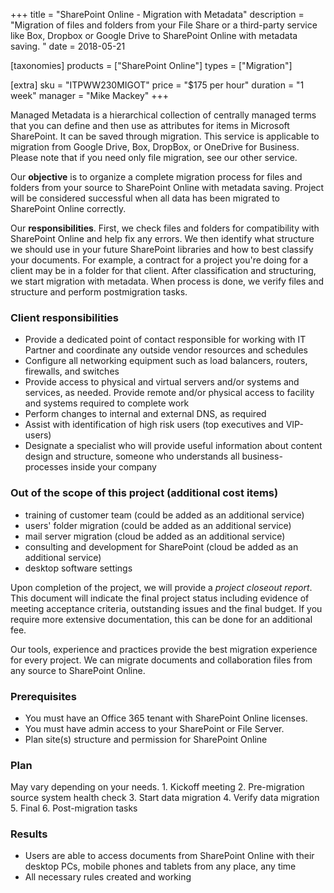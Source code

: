 +++
title = "SharePoint Online - Migration with Metadata"
description = "Migration of files and folders from your File Share or a third-party service like Box, Dropbox or Google Drive to SharePoint Online with metadata saving. "
date = 2018-05-21

[taxonomies]
products = ["SharePoint Online"]
types = ["Migration"]

[extra]
sku = "ITPWW230MIGOT"
price = "$175 per hour"
duration = "1 week"
manager = "Mike Mackey"
+++

Managed Metadata is a hierarchical collection of centrally managed terms
that you can define and then use as attributes for items in Microsoft
SharePoint. It can be saved through migration. This service is
applicable to migration from Google Drive, Box, DropBox, or OneDrive for
Business.\
Please note that if you need only file migration, see our other service.

Our **objective** is to organize a complete migration process for files
and folders from your source to SharePoint Online with metadata saving.
Project will be considered successful when all data has been migrated to
SharePoint Online correctly.

Our **responsibilities**. First, we check files and folders for
compatibility with SharePoint Online and help fix any errors. We then
identify what structure we should use in your future SharePoint
libraries and how to best classify your documents. For example, a
contract for a project you're doing for a client may be in a folder for
that client. After classification and structuring, we start migration
with metadata. When process is done, we verify files and structure and
perform postmigration tasks.

### Client responsibilities

-   Provide a dedicated point of contact responsible for working with IT
    Partner and coordinate any outside vendor resources and schedules
-   Configure all networking equipment such as load balancers, routers,
    firewalls, and switches
-   Provide access to physical and virtual servers and/or systems and
    services, as needed. Provide remote and/or physical access to
    facility and systems required to complete work
-   Perform changes to internal and external DNS, as required
-   Assist with identification of high risk users (top executives and
    VIP-users)
-   Designate a specialist who will provide useful information about
    content design and structure, someone who understands all
    business-processes inside your company

### Out of the scope of this project (additional cost items)

-   training of customer team (could be added as an additional service)
-   users' folder migration (could be added as an additional service)
-   mail server migration (cloud be added as an additional service)
-   consulting and development for SharePoint (cloud be added as an
    additional service)
-   desktop software settings

Upon completion of the project, we will provide a *project closeout
report*. This document will indicate the final project status including
evidence of meeting acceptance criteria, outstanding issues and the
final budget. If you require more extensive documentation, this can be
done for an additional fee.

Our tools, experience and practices provide the best migration
experience for every project. We can migrate documents and collaboration
files from any source to SharePoint Online.

### Prerequisites

-   You must have an Office 365 tenant with SharePoint Online licenses.
-   You must have admin access to your SharePoint or File Server.
-   Plan site(s) structure and permission for SharePoint Online

### Plan

May vary depending on your needs. 1. Kickoff meeting 2. Pre-migration
source system health check 3. Start data migration 4. Verify data
migration 5. Final 6. Post-migration tasks

### Results

-   Users are able to access documents from SharePoint Online with their
    desktop PCs, mobile phones and tablets from any place, any time
-   All necessary rules created and working